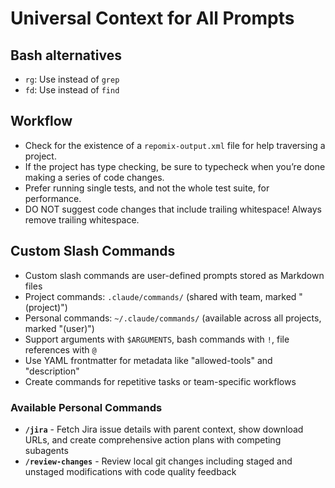 # Universal Context for All Prompts

## Bash alternatives
- `rg`: Use instead of `grep`
- `fd`: Use instead of `find`

## Workflow
- Check for the existence of a  `repomix-output.xml` file for help traversing a project.
- If the project has type checking, be sure to typecheck when you’re done making a series of code changes.
- Prefer running single tests, and not the whole test suite, for performance.
- DO NOT suggest code changes that include trailing whitespace! Always remove trailing whitespace.

## Custom Slash Commands
- Custom slash commands are user-defined prompts stored as Markdown files
- Project commands: `.claude/commands/` (shared with team, marked "(project)")
- Personal commands: `~/.claude/commands/` (available across all projects, marked "(user)")
- Support arguments with `$ARGUMENTS`, bash commands with `!`, file references with `@`
- Use YAML frontmatter for metadata like "allowed-tools" and "description"
- Create commands for repetitive tasks or team-specific workflows

### Available Personal Commands
- **`/jira`** - Fetch Jira issue details with parent context, show download URLs, and create comprehensive action plans with competing subagents
- **`/review-changes`** - Review local git changes including staged and unstaged modifications with code quality feedback
